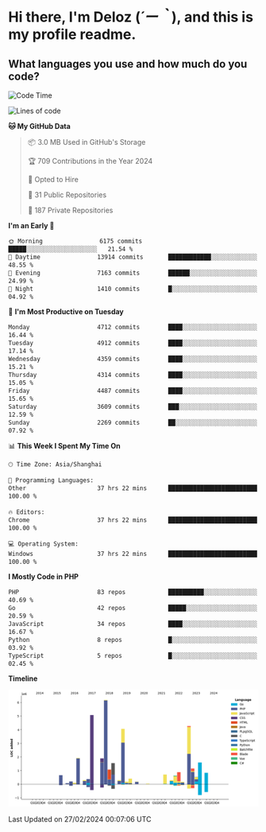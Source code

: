 # **Hi there, I'm Deloz (*´ー｀*), and this is my profile readme.**

## **What languages you use and how much do you code?**

<!--START_SECTION:waka-->
![Code Time](http://img.shields.io/badge/Code%20Time-3%2C368%20hrs%2010%20mins-blue)

![Lines of code](https://img.shields.io/badge/From%20Hello%20World%20I%27ve%20Written-35.4%20million%20lines%20of%20code-blue)

**🐱 My GitHub Data** 

> 📦 3.0 MB Used in GitHub's Storage 
 > 
> 🏆 709 Contributions in the Year 2024
 > 
> 💼 Opted to Hire
 > 
> 📜 31 Public Repositories 
 > 
> 🔑 187 Private Repositories 
 > 
**I'm an Early 🐤** 

```text
🌞 Morning                6175 commits        █████░░░░░░░░░░░░░░░░░░░░   21.54 % 
🌆 Daytime                13914 commits       ████████████░░░░░░░░░░░░░   48.55 % 
🌃 Evening                7163 commits        ██████░░░░░░░░░░░░░░░░░░░   24.99 % 
🌙 Night                  1410 commits        █░░░░░░░░░░░░░░░░░░░░░░░░   04.92 % 
```
📅 **I'm Most Productive on Tuesday** 

```text
Monday                   4712 commits        ████░░░░░░░░░░░░░░░░░░░░░   16.44 % 
Tuesday                  4912 commits        ████░░░░░░░░░░░░░░░░░░░░░   17.14 % 
Wednesday                4359 commits        ████░░░░░░░░░░░░░░░░░░░░░   15.21 % 
Thursday                 4314 commits        ████░░░░░░░░░░░░░░░░░░░░░   15.05 % 
Friday                   4487 commits        ████░░░░░░░░░░░░░░░░░░░░░   15.65 % 
Saturday                 3609 commits        ███░░░░░░░░░░░░░░░░░░░░░░   12.59 % 
Sunday                   2269 commits        ██░░░░░░░░░░░░░░░░░░░░░░░   07.92 % 
```


📊 **This Week I Spent My Time On** 

```text
🕑︎ Time Zone: Asia/Shanghai

💬 Programming Languages: 
Other                    37 hrs 22 mins      █████████████████████████   100.00 % 

🔥 Editors: 
Chrome                   37 hrs 22 mins      █████████████████████████   100.00 % 

💻 Operating System: 
Windows                  37 hrs 22 mins      █████████████████████████   100.00 % 
```

**I Mostly Code in PHP** 

```text
PHP                      83 repos            ██████████░░░░░░░░░░░░░░░   40.69 % 
Go                       42 repos            █████░░░░░░░░░░░░░░░░░░░░   20.59 % 
JavaScript               34 repos            ████░░░░░░░░░░░░░░░░░░░░░   16.67 % 
Python                   8 repos             █░░░░░░░░░░░░░░░░░░░░░░░░   03.92 % 
TypeScript               5 repos             █░░░░░░░░░░░░░░░░░░░░░░░░   02.45 % 
```



**Timeline**

![Lines of Code chart](https://raw.githubusercontent.com/deloz/deloz/main/assets/bar_graph.png)


 Last Updated on 27/02/2024 00:07:06 UTC
<!--END_SECTION:waka-->

